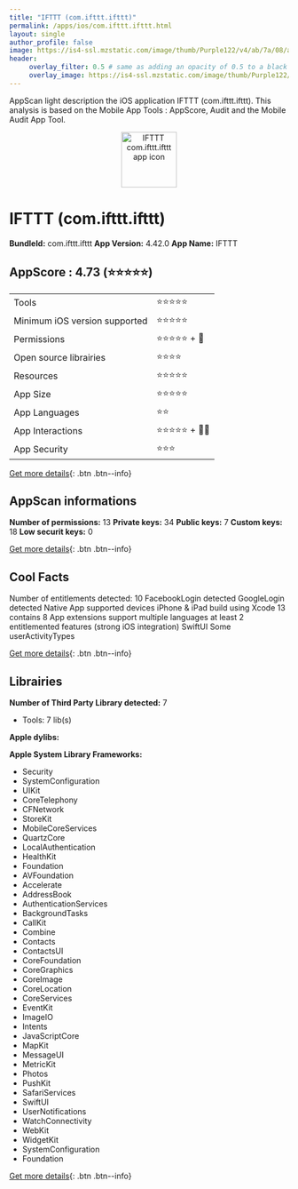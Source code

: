 ```yaml
---
title: "IFTTT (com.ifttt.ifttt)"
permalink: /apps/ios/com.ifttt.ifttt.html
layout: single
author_profile: false
image: https://is4-ssl.mzstatic.com/image/thumb/Purple122/v4/ab/7a/08/ab7a08f9-9042-d5b5-1bb9-b8c4a5d67f8c/AppIcon-0-1x_U007emarketing-0-10-0-85-220.png/512x512bb.jpg
header: 
     overlay_filter: 0.5 # same as adding an opacity of 0.5 to a black background
     overlay_image: https://is4-ssl.mzstatic.com/image/thumb/Purple122/v4/ab/7a/08/ab7a08f9-9042-d5b5-1bb9-b8c4a5d67f8c/AppIcon-0-1x_U007emarketing-0-10-0-85-220.png/512x512bb.jpg
---
```

AppScan light description the iOS application IFTTT (com.ifttt.ifttt). This analysis is based on the Mobile App Tools : AppScore, Audit and the Mobile Audit App Tool.

  
  
<div style="text-align: center;"><img src="https://is4-ssl.mzstatic.com/image/thumb/Purple122/v4/ab/7a/08/ab7a08f9-9042-d5b5-1bb9-b8c4a5d67f8c/AppIcon-0-1x_U007emarketing-0-10-0-85-220.png/512x512bb.jpg" width="100" height="100" alt="IFTTT com.ifttt.ifttt app icon"></div>  
  
# IFTTT (com.ifttt.ifttt)

**BundleId:** com.ifttt.ifttt
**App Version:** 4.42.0
**App Name:** IFTTT


## AppScore : 4.73 (⭐️⭐️⭐️⭐️⭐️) 

<table>
<tr><td> Tools </td><td> ⭐️⭐️⭐️⭐️⭐️ </td></tr>
<tr><td> Minimum iOS version supported </td><td> ⭐️⭐️⭐️⭐️⭐️ </td></tr>
<tr><td> Permissions </td><td> ⭐️⭐️⭐️⭐️⭐️ + 🌟 </td></tr>
<tr><td> Open source librairies </td><td> ⭐️⭐️⭐️⭐️ </td></tr>
<tr><td> Resources </td><td> ⭐️⭐️⭐️⭐️⭐️ </td></tr>
<tr><td> App Size </td><td> ⭐️⭐️⭐️⭐️⭐️ </td></tr>
<tr><td> App Languages </td><td> ⭐️⭐️ </td></tr>
<tr><td> App Interactions </td><td> ⭐️⭐️⭐️⭐️⭐️ + 🌟🌟 </td></tr>
<tr><td> App Security </td><td> ⭐️⭐️⭐️ </td></tr>
</table>

[Get more details](/pricing.html){: .btn .btn--info}  
  
## AppScan informations 

**Number of permissions:** 13
**Private keys:** 34
**Public keys:** 7
**Custom keys:** 18
**Low securit keys:** 0
  
[Get more details](/pricing.html){: .btn .btn--info}

## Cool Facts

Number of entitlements detected: 10
FacebookLogin detected
GoogleLogin detected
Native App
supported devices iPhone & iPad
build using Xcode 13
contains 8 App extensions
support multiple languages
at least 2 entitlemented features (strong iOS integration)
SwiftUI
Some userActivityTypes
  
[Get more details](/pricing.html){: .btn .btn--info}

## Librairies 
**Number of Third Party Library detected:** 7
- Tools: 7 lib(s)

**Apple dylibs:**


**Apple System Library Frameworks:**
- Security
- SystemConfiguration
- UIKit
- CoreTelephony
- CFNetwork
- StoreKit
- MobileCoreServices
- QuartzCore
- LocalAuthentication
- HealthKit
- Foundation
- AVFoundation
- Accelerate
- AddressBook
- AuthenticationServices
- BackgroundTasks
- CallKit
- Combine
- Contacts
- ContactsUI
- CoreFoundation
- CoreGraphics
- CoreImage
- CoreLocation
- CoreServices
- EventKit
- ImageIO
- Intents
- JavaScriptCore
- MapKit
- MessageUI
- MetricKit
- Photos
- PushKit
- SafariServices
- SwiftUI
- UserNotifications
- WatchConnectivity
- WebKit
- WidgetKit
- SystemConfiguration
- Foundation


  
[Get more details](/pricing.html){: .btn .btn--info}

